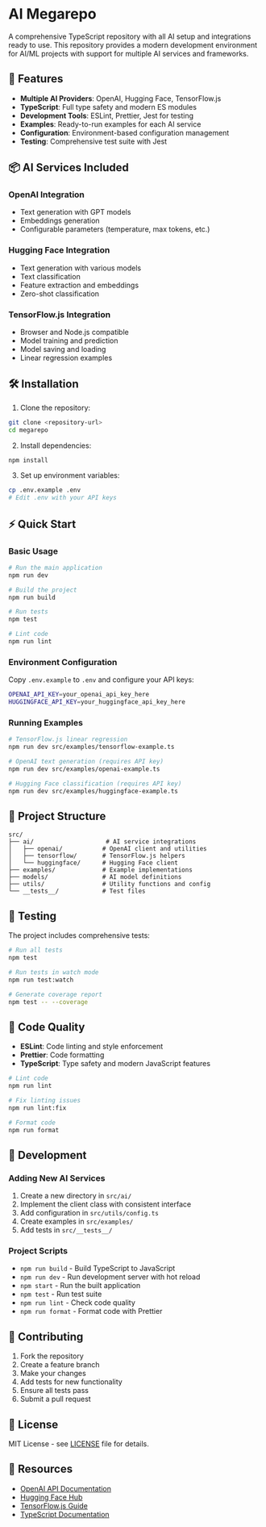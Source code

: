 # AI Megarepo

A comprehensive TypeScript repository with all AI setup and integrations ready to use. This repository provides a modern development environment for AI/ML projects with support for multiple AI services and frameworks.

## 🚀 Features

- **Multiple AI Providers**: OpenAI, Hugging Face, TensorFlow.js
- **TypeScript**: Full type safety and modern ES modules
- **Development Tools**: ESLint, Prettier, Jest for testing
- **Examples**: Ready-to-run examples for each AI service
- **Configuration**: Environment-based configuration management
- **Testing**: Comprehensive test suite with Jest

## 📦 AI Services Included

### OpenAI Integration
- Text generation with GPT models
- Embeddings generation
- Configurable parameters (temperature, max tokens, etc.)

### Hugging Face Integration
- Text generation with various models
- Text classification
- Feature extraction and embeddings
- Zero-shot classification

### TensorFlow.js Integration
- Browser and Node.js compatible
- Model training and prediction
- Model saving and loading
- Linear regression examples

## 🛠 Installation

1. Clone the repository:
```bash
git clone <repository-url>
cd megarepo
```

2. Install dependencies:
```bash
npm install
```

3. Set up environment variables:
```bash
cp .env.example .env
# Edit .env with your API keys
```

## ⚡ Quick Start

### Basic Usage

```bash
# Run the main application
npm run dev

# Build the project
npm run build

# Run tests
npm test

# Lint code
npm run lint
```

### Environment Configuration

Copy `.env.example` to `.env` and configure your API keys:

```bash
OPENAI_API_KEY=your_openai_api_key_here
HUGGINGFACE_API_KEY=your_huggingface_api_key_here
```

### Running Examples

```bash
# TensorFlow.js linear regression
npm run dev src/examples/tensorflow-example.ts

# OpenAI text generation (requires API key)
npm run dev src/examples/openai-example.ts

# Hugging Face classification (requires API key)
npm run dev src/examples/huggingface-example.ts
```

## 📁 Project Structure

```
src/
├── ai/                    # AI service integrations
│   ├── openai/           # OpenAI client and utilities
│   ├── tensorflow/       # TensorFlow.js helpers
│   └── huggingface/      # Hugging Face client
├── examples/             # Example implementations
├── models/               # AI model definitions
├── utils/                # Utility functions and config
└── __tests__/            # Test files
```

## 🧪 Testing

The project includes comprehensive tests:

```bash
# Run all tests
npm test

# Run tests in watch mode
npm run test:watch

# Generate coverage report
npm test -- --coverage
```

## 📝 Code Quality

- **ESLint**: Code linting and style enforcement
- **Prettier**: Code formatting
- **TypeScript**: Type safety and modern JavaScript features

```bash
# Lint code
npm run lint

# Fix linting issues
npm run lint:fix

# Format code
npm run format
```

## 🔧 Development

### Adding New AI Services

1. Create a new directory in `src/ai/`
2. Implement the client class with consistent interface
3. Add configuration in `src/utils/config.ts`
4. Create examples in `src/examples/`
5. Add tests in `src/__tests__/`

### Project Scripts

- `npm run build` - Build TypeScript to JavaScript
- `npm run dev` - Run development server with hot reload
- `npm start` - Run the built application
- `npm test` - Run test suite
- `npm run lint` - Check code quality
- `npm run format` - Format code with Prettier

## 🤝 Contributing

1. Fork the repository
2. Create a feature branch
3. Make your changes
4. Add tests for new functionality
5. Ensure all tests pass
6. Submit a pull request

## 📄 License

MIT License - see [LICENSE](LICENSE) file for details.

## 🔗 Resources

- [OpenAI API Documentation](https://platform.openai.com/docs)
- [Hugging Face Hub](https://huggingface.co/docs/hub)
- [TensorFlow.js Guide](https://www.tensorflow.org/js/guide)
- [TypeScript Documentation](https://www.typescriptlang.org/docs)
